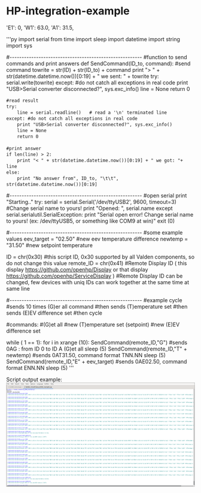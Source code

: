 # HP-integration-example

 'E1': 0,
 'W1': 63.0,
 'A1': 31.5,
 
 '''py
 import serial
from time import sleep
import datetime
import string
import sys

#-------------------------------------------------------
#function to send commands and print answers
def SendCommand(ID_to, command):
	#send command
	towrite = str(ID) +  str(ID_to) + command
	print "> " + str(datetime.datetime.now())[0:19] + " we sent: " + towrite
	try:
		serial.write(towrite)
	except:	#do not catch all exceptions in real code
		print "USB>Serial converter disconnected?", sys.exc_info()
		line = None
		return 0
		
	#read result
	try:
		line = serial.readline()   # read a '\n' terminated line
	except:	#do not catch all exceptions in real code
		print "USB>Serial converter disconnected?", sys.exc_info()
		line = None
		return 0

	#print answer
	if len(line) > 2:
		print "< " + str(datetime.datetime.now())[0:19] + " we got: "+ line
	else:
		print "No answer from", ID_to, "\t\t", str(datetime.datetime.now())[0:19]

#-------------------------------------------------------
#open serial
print "Starting.."
try:
	serial = serial.Serial('/dev/ttyUSB2', 9600, timeout=3)	#Change serial name to yours!
	print "Opened: ", serial.name
except serial.serialutil.SerialException:
	print "Serial open error! Change serial name to yours! (ex: /dev/ttyUSB5, or something like COM9 at win)"
	exit (0)

#-------------------------------------------------------
#some example values
eev_target = "02.50"		#new eev temperature difference
newtemp = "31.50"			#new setpoint temperature

ID 		= chr(0x30)	#this script ID, 0x30 supported by all Valden components, so do not change this value
remote_ID = chr(0x41)	#Remote Display ID ( this display https://github.com/openhp/Display  or that display https://github.com/openhp/ServiceDisplay )
					#Remote Display ID can be changed, few devices with uniq IDs can work together at the same time at same line

#-------------------------------------------------------
#example cycle
#sends 10 times (G)er all command
#then sends (T)emperature set 
#then sends (E)EV difference set
#then cycle

#commands: 
#(G)et all 
#new (T)emperature set (setpoint) 
#new (E)EV difference set

while ( 1 == 1):
	for i in xrange (10):
		SendCommand(remote_ID,"G")		#sends 0AG : from ID 0 to ID A (G)et all
		sleep (5)
	SendCommand(remote_ID,"T" + newtemp)	#sends 0AT31.50, command format TNN.NN
	sleep (5)
	SendCommand(remote_ID,"E" + eev_target)	#sends 0AE02.50, command format ENN.NN
	sleep (5)
 '''
 
 Script output example:
 ![script output screenshot](./m_script_output_screen.png)
